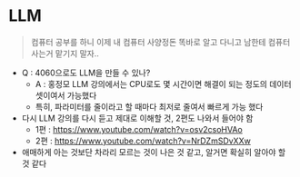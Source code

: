 # LLM

> 컴퓨터 공부를 하니 이제 내 컴퓨터 사양정돈 똑바로 알고 다니고 남한테 컴퓨터 사는거 맡기지 말자..

- Q : 4060으로도 LLM을 만들 수 있나?
    - A : 홍정모 LLM 강의에서는 CPU로도 몇 시간이면 해결이 되는 정도의 데이터 셋이여서 가능했다
    - 특히, 파라미터를 줄이라고 할 때마다 최저로 줄여서 빠르게 가능 했다
- 다시 LLM 강의를 다시 듣고 제대로 이해할 것, 2편도 나와서 들어야 함
    - 1편 : https://www.youtube.com/watch?v=osv2csoHVAo
    - 2편 : https://www.youtube.com/watch?v=NrDZmSDvXXw
- 애매하게 아는 것보단 차라리 모르는 것이 나은 것 같고, 알거면 확실히 알아야 할 것 같다